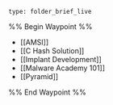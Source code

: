 
```ccard
type: folder_brief_live
```
 
%% Begin Waypoint %%
- [[AMSI]]
- [[C Hash Solution]]
- [[Implant Development]]
- [[Malware Academy 101]]
- [[Pyramid]]

%% End Waypoint %%
 